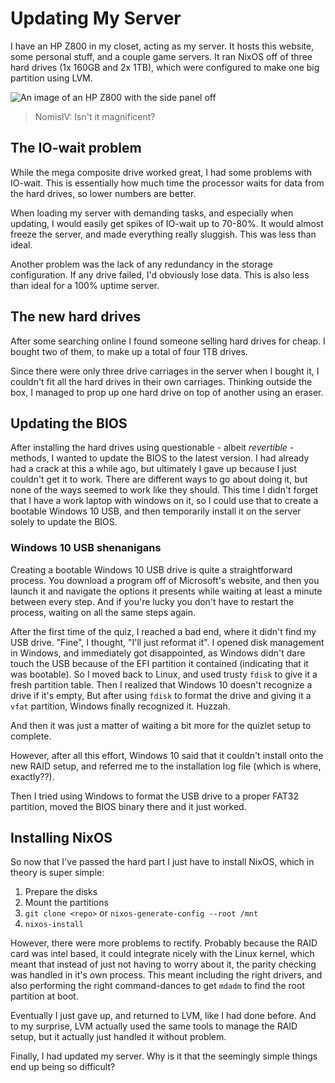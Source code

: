 # Updating My Server

I have an HP Z800 in my closet, acting as my server.
It hosts this website, some personal stuff,
and a couple game servers.
It ran NixOS off of three hard drives (1x 160GB and 2x 1TB),
which were configured to make one big partition using LVM.

![An image of an HP Z800 with the side panel off](https://external-content.duckduckgo.com/iu/?u=http%3A%2F%2Fimages.harlander.com%2Fartikel%2F1000x1000%2Fhp-z800-3.jpg&f=1&nofb=1)

> NomisIV: Isn't it magnificent?

## The IO-wait problem

While the mega composite drive worked great,
I had some problems with IO-wait.
This is essentially how much time the processor waits for data from
the hard drives, so lower numbers are better.

When loading my server with demanding tasks,
and especially when updating,
I would easily get spikes of IO-wait up to 70-80%.
It would almost freeze the server, and made everything really sluggish.
This was less than ideal.

Another problem was the lack of any redundancy in the storage configuration.
If any drive failed, I'd obviously lose data.
This is also less than ideal for a 100% uptime server.

## The new hard drives

After some searching online I found someone selling hard drives for cheap.
I bought two of them, to make up a total of four 1TB drives.

Since there were only three drive carriages in the server when I bought it,
I couldn't fit all the hard drives in their own carriages.
Thinking outside the box,
I managed to prop up one hard drive on top of another using an eraser.

## Updating the BIOS

After installing the hard drives using questionable -
albeit *revertible* - methods,
I wanted to update the BIOS to the latest version.
I had already had a crack at this a while ago,
but ultimately I gave up because I just couldn't get it to work.
There are different ways to go about doing it,
but none of the ways seemed to work like they should.
This time I didn't forget that I have a work laptop with windows on it,
so I could use that to create a bootable Windows 10 USB,
and then temporarily install it on the server solely to update the BIOS.

### Windows 10 USB shenanigans

Creating a bootable Windows 10 USB drive is quite a straightforward process.
You download a program off of Microsoft's website,
and then you launch it and navigate the options it presents
while waiting at least a minute between every step.
And if you're lucky you don't have to restart the process,
waiting on all the same steps again.

After the first time of the quiz,
I reached a bad end, where it didn't find my USB drive.
"Fine", I thought, "I'll just reformat it".
I opened disk management in Windows,
and immediately got disappointed,
as Windows didn't dare touch the USB because of the EFI partition it contained
(indicating that it was bootable).
So I moved back to Linux, and used trusty `fdisk` to give it a fresh partition
table.
Then I realized that Windows 10 doesn't recognize a drive if it's empty,
But after using `fdisk` to format the drive and giving it a `vfat` partition,
Windows finally recognized it.
Huzzah.

And then it was just a matter of waiting a bit more for the quizlet setup
to complete.

However, after all this effort, Windows 10 said that it couldn't install
onto the new RAID setup, and referred me to the installation log file
(which is where, exactly??).

Then I tried using Windows to format the USB drive to a proper FAT32
partition, moved the BIOS binary there and it just worked.

## Installing NixOS

So now that I've passed the hard part I just have to install NixOS,
which in theory is super simple:

1. Prepare the disks
1. Mount the partitions
1. `git clone <repo>` or `nixos-generate-config --root /mnt`
1. `nixos-install`

However, there were more problems to rectify.
Probably because the RAID card was intel based,
it could integrate nicely with the Linux kernel,
which meant that instead of just not having to worry about it,
the parity checking was handled in it's own process.
This meant including the right drivers,
and also performing the right command-dances to get `mdadm` to find the root
partition at boot.

Eventually I just gave up, and returned to LVM,
like I had done before.
And to my surprise, LVM actually used the same tools to manage the RAID setup,
but it actually just handled it without problem.

Finally, I had updated my server.
Why is it that the seemingly simple things end up being so difficult?
